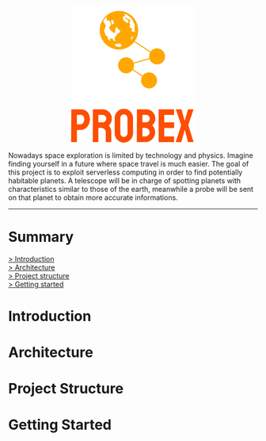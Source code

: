 <p align="center">
  <img src="img/logo_small.png" alt="logo" width="250" align="middle"/>
</p>

Nowadays space exploration is limited by technology and physics. Imagine finding yourself in a future where space travel is much easier. The goal of this project is to exploit serverless computing in order to find potentially habitable planets. A telescope will be in charge of spotting planets with characteristics similar to those of the earth, meanwhile a probe will be sent on that planet to obtain more accurate informations.

-----

# Summary

[> Introduction](#Introduction)\
[> Architecture](#Architecture)\
[> Project structure](#Project-structure)\
[> Getting started](#Getting-started)

# Introduction


# Architecture

# Project Structure

# Getting Started
